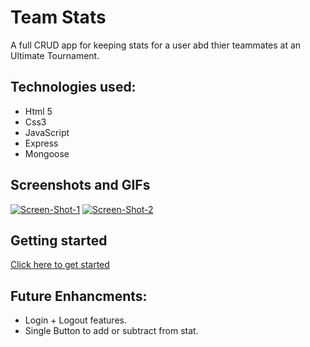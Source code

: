 # Team Stats

A full CRUD app for keeping  stats for a user abd thier teammates at an Ultimate Tournament.

## Technologies used:
* Html 5
* Css3
* JavaScript
* Express
* Mongoose


## Screenshots and GIFs
[![Screen-Shot-1](https://i.postimg.cc/0yyYWxWG/Screen-Shot-2022-01-14-at-12-52-31-AM.png)](https://postimg.cc/4mjHnCTn)
[![Screen-Shot-2](https://i.postimg.cc/s2RVffk7/Screen-Shot-2022-01-14-at-12-52-57-AM.png)](https://postimg.cc/jDZVZTdS)
## Getting started
[Click here to get started](https://zed-team-stats.herokuapp.com/team-stats/61e0b92a758ad2b86c08b840/)

## Future Enhancments:
* Login + Logout features.
* Single Button to add or subtract from stat.

